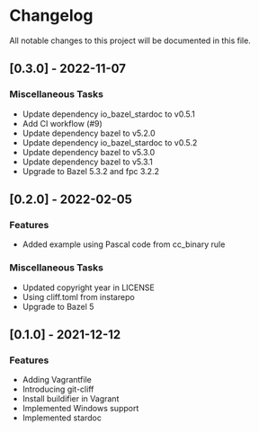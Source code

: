 # Changelog
All notable changes to this project will be documented in this file.

## [0.3.0] - 2022-11-07

### Miscellaneous Tasks

- Update dependency io_bazel_stardoc to v0.5.1
- Add CI workflow (#9)
- Update dependency bazel to v5.2.0
- Update dependency io_bazel_stardoc to v0.5.2
- Update dependency bazel to v5.3.0
- Update dependency bazel to v5.3.1
- Upgrade to Bazel 5.3.2 and fpc 3.2.2

## [0.2.0] - 2022-02-05

### Features

- Added example using Pascal code from cc_binary rule

### Miscellaneous Tasks

- Updated copyright year in LICENSE
- Using cliff.toml from instarepo
- Upgrade to Bazel 5

## [0.1.0] - 2021-12-12

### Features

- Adding Vagrantfile
- Introducing git-cliff
- Install buildifier in Vagrant
- Implemented Windows support
- Implemented stardoc

<!-- generated by git-cliff -->
